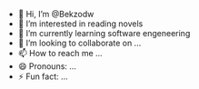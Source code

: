 - 👋 Hi, I’m @Bekzodw
- 👀 I’m interested in reading novels
- 🌱 I’m currently learning software engeneering
- 💞️ I’m looking to collaborate on ...
- 📫 How to reach me ...
- 😄 Pronouns: ...
- ⚡ Fun fact: ...

<!---
Bekzodw/Bekzodw is a ✨ special ✨ repository because its `README.md` (this file) appears on your GitHub profile.
You can click the Preview link to take a look at your changes.
--->
